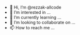 - 👋 Hi, I’m @rezzak-allcode
- 👀 I’m interested in ...
- 🌱 I’m currently learning ...
- 💞️ I’m looking to collaborate on ...
- 📫 How to reach me ...

<!---
rezzak-allcode/rezzak-allcode is a ✨ special ✨ repository because its `README.md` (this file) appears on your GitHub profile.
You can click the Preview link to take a look at your changes.
--->
